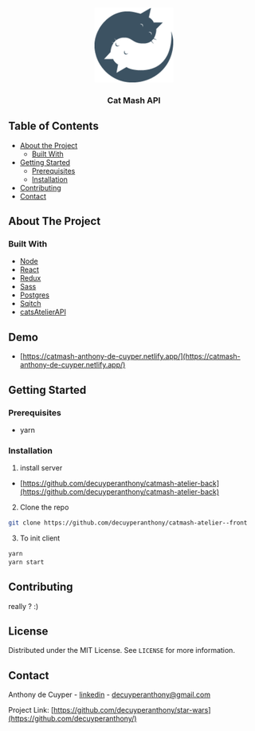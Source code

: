 





<!-- PROJECT LOGO -->
<br />
<p align="center">
  <a href="https://github.com/othneildrew/Best-README-Template">
    <img src="./public/logo-192.png" alt="Logo" width="auto" height="150">
    <!-- <img src=".github/img/logo.png" alt="Logo" width="80" height="80"> -->
  </a>

  <h3 align="center">Cat Mash API</h3>



<!-- TABLE OF CONTENTS -->
## Table of Contents

* [About the Project](#about-the-project)
  * [Built With](#built-with)
* [Getting Started](#getting-started)
  * [Prerequisites](#prerequisites)
  * [Installation](#installation)
* [Contributing](#contributing)
* [Contact](#contact)



<!-- ABOUT THE PROJECT -->
## About The Project


### Built With

* [Node](https://nodejs.org/dist/latest-v12.x/docs/api/)
* [React](https://fr.reactjs.org/)
* [Redux](https://redux.js.org/)
* [Sass](https://sass-lang.com/documentation/syntax)
* [Postgres](https://www.postgresql.org/)
* [Sqitch](https://sqitch.org/)
* [catsAtelierAPI]()



## Demo


* [https://catmash-anthony-de-cuyper.netlify.app/](https://catmash-anthony-de-cuyper.netlify.app/)

<!-- GETTING STARTED -->
## Getting Started

### Prerequisites

* yarn

### Installation

1. install server
* [https://github.com/decuyperanthony/catmash-atelier-back](https://github.com/decuyperanthony/catmash-atelier-back)

2. Clone the repo
```sh
git clone https://github.com/decuyperanthony/catmash-atelier--front
```


3. To init client
```sh
yarn
yarn start
```



<!-- CONTRIBUTING -->
## Contributing
really ? :)




<!-- LICENSE -->
## License

Distributed under the MIT License. See `LICENSE` for more information.



<!-- CONTACT -->
## Contact

Anthony de Cuyper - [linkedin](https://www.linkedin.com/in/anthony-de-cuyper/) - decuyperanthony@gmail.com

Project Link: [https://github.com/decuyperanthony/star-wars](https://github.com/decuyperanthony/)
